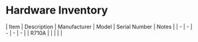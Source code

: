# Hardware Inventory

| Item | Description | Manufacturer | Model | Serial Number | Notes |
| - | - | - | - | - |
| R710A |  |  |  |  |
